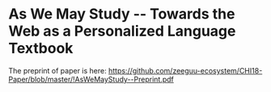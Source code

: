 # As We May Study -- Towards the Web as a Personalized Language Textbook

The preprint of paper is here: https://github.com/zeeguu-ecosystem/CHI18-Paper/blob/master/!AsWeMayStudy--Preprint.pdf
